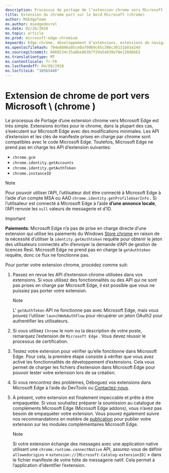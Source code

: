 ```yaml
---
description: Processus de portage de l’extension chrome vers Microsoft Edge.
title: Extension du chrome port sur le bord Microsoft (chrome)
author: MSEdgeTeam
ms.author: msedgedevrel
ms.date: 02/26/2020
ms.topic: article
ms.prod: microsoft-edge-chromium
keywords: Edge-chrome, développement d’extensions, extensions de navigateur, compléments, Centre des partenaires, développeur
ms.openlocfilehash: 794e8806a95ce0a70069c65c306c30131b01e24d
ms.sourcegitcommit: 6860234c25a8be863b7f29a54838e78e120dbb62
ms.translationtype: MT
ms.contentlocale: fr-FR
ms.lasthandoff: 04/09/2020
ms.locfileid: "10565446"
---
```

# Extension de chrome de port vers Microsoft \ (chrome \)  

Le processus de Portage d’une extension chrome vers Microsoft Edge est très simple.  Extensions écrites pour le chrome, dans la plupart des cas, s’exécutent sur Microsoft Edge avec des modifications minimales.  Les API d’extension et les clés de manifeste prises en charge par chrome sont compatibles avec le code Microsoft Edge.  Toutefois, Microsoft Edge ne prend pas en charge les API d’extension suivantes:  

*   `chrome.gcm`  
*   `chrome.identity.getAccounts`  
*   `chrome.identity.getAuthToken`  
*   `chrome.instanceID`  

> [!Note]
> Pour pouvoir utiliser l’API, l’utilisateur doit être connecté à Microsoft Edge à l’aide d’un compte MSA ou AAD `chrome.identity.getProfileUserInfo` .  Si l’utilisateur est connecté à Microsoft Edge à l’aide **d’une annonce locale**, l’API renvoie les `null` valeurs de messagerie et d’ID.  

> [!IMPORTANT]
> **Paiements**: Microsoft Edge n’a pas de prise en charge directe d’une extension qui utilise les paiements du Windows [Store chrome][ChromeDeveloperWebStorePayments] en raison de la nécessité d’utiliser la `identity.getAuthtoken` requête pour obtenir le jeton des utilisateurs connectés afin d’envoyer la demande d’API de gestion de licences Rest.  Microsoft Edge ne prend pas en charge la `getAuthtoken` requête, donc ce flux ne fonctionne pas.  

Pour porter votre extension chrome, procédez comme suit:  

1.  Passez en revue les API d’extension chrome utilisées dans vos extensions.  Si vous utilisez des fonctionnalités ou des API qui ne sont pas prises en charge par Microsoft Edge, il est possible que vous ne puissiez pas porter votre extension.  
    
    > [!NOTE]
    > L' `getAuthToken` API ne fonctionne pas avec Microsoft Edge, mais vous pouvez l’utiliser `launchWebAuthFlow` pour récupérer un jeton OAuth2 pour authentifier les utilisateurs.  
    
1.  Si vous utilisez `Chrome` le nom ou la description de votre poste, remarquez l’extension de `Microsoft Edge` .  Vous devez réussir le processus de certification.  
    
1.  Testez votre extension pour vérifier qu’elle fonctionne dans Microsoft Edge.  Pour cela, la première étape consiste à vérifier que vous avez activé les fonctionnalités de développement d’extensions.  Cela vous permet de charger les fichiers d’extension dans Microsoft Edge pour pouvoir tester votre extension lors de sa création.  
    
1.  Si vous rencontrez des problèmes, Déboguez vos extensions dans Microsoft Edge à l’aide du DevTools ou [Contactez-nous][mailtoExtensionPartnerOpsMicrosoft].  
    
1.  À présent, votre extension est finalement impeccable et prête à être empaquetée.  Si vous souhaitez préparer la soumission au catalogue de compléments Microsoft Edge (Microsoft Edge addons), vous n’avez pas besoin de empaqueter votre extension.  Vous pouvez également suivre nos recommandations en matière de [publication][ExtensionsPublishExtension] pour publier votre extension sur les modules complémentaires Microsoft Edge.  
    
    > [!NOTE]
    > Si votre extension échange des messages avec une application native utilisant une `chrome.runtime.connectNative` API, assurez-vous de définir `allowedorigins` « `extension://[Microsoft-Catalog-extensionID]` » dans le fichier manifeste de votre hôte de messagerie natif.  Cela permet à l’application d’identifier l’extension.  

<!-- image links -->  

<!-- links -->  

[ExtensionsPublishExtension]: ../publish/publish-extension.md "Publier une extension"  

[mailtoExtensionPartnerOpsMicrosoft]: mailto:extensionpartnerops@microsoft.com "ExtensionPartnerOps@microsoft.com"  

[ChromeDeveloperWebStorePayments]: https://developer.chrome.com/webstore/one_time_payments "Paiements ponctuels-Google Chrome"  
